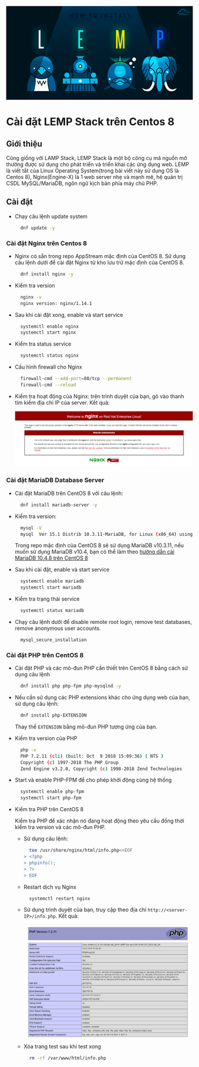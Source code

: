 <img src="../images/Install_LAMP-twitter.png">  

# Cài đặt LEMP Stack trên Centos 8  

## Giới thiệu  

Cũng giống với LAMP Stack, LEMP Stack là một bộ công cụ mã nguồn mở thường được sử dụng cho phát triển và triển khai các ứng dụng web. LEMP là viết tắt của Linux Operating System(trong bài viết này sử dụng OS là Centos 8), Nginx(Engine-X) là 1 web server nhẹ và mạnh mẽ, hệ quản trị CSDL MySQL/MariaDB, ngôn ngữ kịch bản phía máy chủ PHP.  

## Cài đặt  

- Chạy câu lệnh update system  

  ```sh
    dnf update -y
  ```  

### Cài đặt Nginx trên Centos 8  

- Nginx có sẵn trong repo AppStream mặc định của CentOS 8. Sử dụng câu lệnh dưới để cài đặt Nginx từ kho lưu trữ mặc định của CentOS 8.  

  ```sh
    dnf install nginx -y
  ```

- Kiểm tra version

  ```sh
    nginx -v
    nginx version: nginx/1.14.1
  ```  

- Sau khi cài đặt xong, enable và start service

  ```sh
    systemctl enable nginx
    systemctl start nginx
  ```  

- Kiểm tra status service

  ```sh
    systemctl status nginx
  ```

- Cấu hình firewall cho Nginx

  ```sh
    firewall-cmd --add-port=80/tcp --permanent
    firewall-cmd --reload
  ```  

- Kiểm tra hoạt động của Nginx: trên trình duyệt của bạn, gõ vào thanh tìm kiếm địa chỉ IP của server. Kết quả:

  <img src="../images/test_2.png">  


### Cài đặt MariaDB Database Server  

- Cài đặt MariaDB trên CentOS 8 với câu lệnh:  

  ```sh
    dnf install mariadb-server -y
  ```  

- Kiểm tra version:

  ```sh
    mysql -V
    mysql  Ver 15.1 Distrib 10.3.11-MariaDB, for Linux (x86_64) using readline 5.1
  ```

    Trong repo mặc định của CentOS 8 sẽ sử dụng MariaDB v10.3.11, nếu muốn sử dụng MariaDB v10.4, bạn có thể làm theo [hướng dẫn cài MariaDB 10.4.8 trên CentOS 8](https://github.com/nhanhoadocs/thuctapsinh/blob/master/HienNT/Linux/docs/CentOS_8/install_mariadb.md)  

- Sau khi cài đặt, enable và start service

  ```sh
    systemctl enable mariadb
    systemctl start mariadb
  ```

- Kiểm tra trạng thái service

  ```sh
    systemctl status mariadb
  ```

- Chạy câu lệnh dưới để disable remote root login, remove test databases, remove anonymous user accounts.

  ```sh
    mysql_secure_installation
  ```  

### Cài đặt PHP trên CentOS 8  

- Cài đặt PHP và các mô-đun PHP cần thiết trên CentOS 8 bằng cách sử dụng câu lệnh

  ```sh
    dnf install php php-fpm php-mysqlnd -y
  ```  

- Nếu cần sử dụng các PHP extensions khác cho ứng dụng web của bạn, sử dụng câu lệnh:

  ```sh
    dnf install php-EXTENSION
  ```

    Thay thế `EXTENSION` bằng mô-đun PHP tương ứng của bạn.  

- Kiểm tra version của PHP

  ```sh
    php -v
    PHP 7.2.11 (cli) (built: Oct  9 2018 15:09:36) ( NTS )
    Copyright (c) 1997-2018 The PHP Group
    Zend Engine v3.2.0, Copyright (c) 1998-2018 Zend Technologies
  ```  

- Start và enable PHP-FPM để cho phép khởi động cùng hệ thống

  ```sh
    systemctl enable php-fpm
    systemctl start php-fpm
  ```  

- Kiểm tra PHP trên CentOS 8

    Kiểm tra PHP để xác nhận nó đang hoạt động theo yêu cầu đồng thời kiểm tra version và các mô-đun PHP.  

  - Sử dụng câu lệnh:

    ```sh
      tee /usr/share/nginx/html/info.php<<EOF
    > <?php
    > phpinfo();
    > ?>
    > EOF
    ```

  - Restart dịch vụ Nginx
   
    ```sh
      systemctl restart nginx
    ```

  - Sử dụng trình duyệt của bạn, truy cập theo địa chỉ `http://<server-IP>/info.php`. Kết quả:

    <img src="../images/php.png">  

  - Xóa trang test sau khi test xong

    ```sh
      rm -rf /var/www/html/info.php
    ```  





